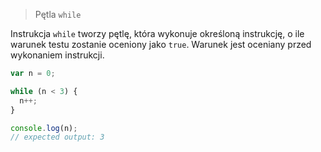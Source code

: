 > Pętla `while`

Instrukcja `while` tworzy pętlę, która wykonuje określoną instrukcję, o ile warunek testu zostanie oceniony jako `true`. Warunek jest oceniany przed wykonaniem instrukcji.

```js
var n = 0;

while (n < 3) {
  n++;
}

console.log(n);
// expected output: 3

```
